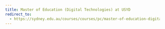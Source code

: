```yaml
---
title: Master of Education (Digital Technologies) at USYD
redirect_to:
  - https://sydney.edu.au/courses/courses/pc/master-of-education-digital-technologies.html
---
```


